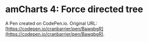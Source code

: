 # amCharts 4: Force directed tree

A Pen created on CodePen.io. Original URL: [https://codepen.io/cranbarrier/pen/BawqbgR](https://codepen.io/cranbarrier/pen/BawqbgR).

